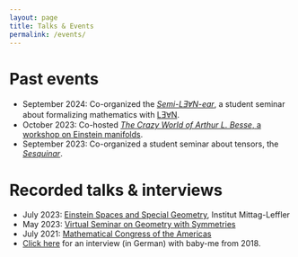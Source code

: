 ```yaml
---
layout: page
title: Talks & Events
permalink: /events/
---
```


# Past events

* September 2024: Co-organized the [*Semi-LƎⱯN-ear*](https://pnp.mathematik.uni-stuttgart.de/igt/eiserm/lehre/2024/Semi-LEAN-ear/), a student seminar about formalizing mathematics with [LƎⱯN](https://lean-lang.org/).
* October 2023: Co-hosted [*The Crazy World of Arthur L. Besse*, a workshop on Einstein manifolds](https://www.igt.uni-stuttgart.de/forschung/workshop-einstein-2023/).
* September 2023: Co-organized a student seminar about tensors, the [*Sesquinar*](https://pnp.mathematik.uni-stuttgart.de/igt/eiserm/lehre/2023/Tensoren/).

# Recorded talks & interviews

* July 2023: [Einstein Spaces and Special Geometry](https://www.mittag-leffler.se/activities/einstein-spaces-and-special-geometry/), Institut Mittag-Leffler
* May 2023: [Virtual Seminar on Geometry with Symmetries](https://www.youtube.com/watch?v=SFCUYeeSouE)
* July 2021: [Mathematical Congress of the Americas](https://www.youtube.com/watch?v=yO92Wj7Nefs)
* [Click here](https://www.f08.uni-stuttgart.de/mathematik/aktuelles/news/Interview-mit-Paul-Schwahn-B.Sc./) for an interview (in German) with baby-me from 2018.
